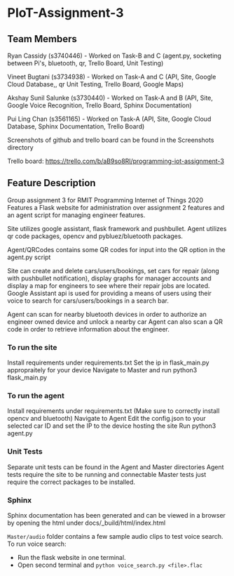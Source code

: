 # PIoT-Assignment-3

## Team Members

Ryan Cassidy (s3740446) - Worked on Task-B and C (agent.py, socketing between Pi's, bluetooth, qr, Trello Board, Unit Testing)

Vineet Bugtani (s3734938) - Worked on Task-A and C (API, Site, Google Cloud Database,, qr Unit Testing, Trello Board, Google Maps)

Akshay Sunil Salunke (s3730440) - Worked on Task-A and B (API, Site, Google Voice Recognition, Trello Board, Sphinx Documentation)

Pui Ling Chan (s3561165) - Worked on Task-A (API, Site, Google Cloud Database, Sphinx Documentation, Trello Board)

Screenshots of github and trello board can be found in the Screenshots directory

Trello board: https://trello.com/b/aB9so8Rl/programming-iot-assignment-3

## Feature Description

Group assignment 3 for RMIT Programming Internet of Things 2020
Features a Flask website for administration over assignment 2 features and an agent script for managing engineer features.

Site utilizes google assistant, flask framework and pushbullet.
Agent utilizes qr code packages, opencv and pybluez/bluetooth packages.

Agent/QRCodes contains some QR codes for input into the QR option in the agent.py script

Site can create and delete cars/users/bookings, set cars for repair (along with pushbullet notification), display graphs for manager accounts and display a map for engineers to see where their repair jobs are located.
Google Assistant api is used for providing a means of users using their voice to search for cars/users/bookings in a search bar.

Agent can scan for nearby bluetooth devices in order to authorize an engineer owned device and unlock a nearby car
Agent can also scan a QR code in order to retrieve information about the engineer.

### To run the site
Install requirements under requirements.txt
Set the ip in flask_main.py appropraitely for your device
Navigate to Master and run python3 flask_main.py

### To run the agent
Install requirements under requirements.txt (Make sure to correctly install opencv and bluetooth)
Navigate to Agent
Edit the config.json to your selected car ID and set the IP to the device hosting the site
Run python3 agent.py

### Unit Tests
Separate unit tests can be found in the Agent and Master directories
Agent tests require the site to be running and connectable
Master tests just require the correct packages to be installed.

### Sphinx
Sphinx documentation has been generated and can be viewed in a browser by opening the html under docs/_build/html/index.html

`Master/audio` folder contains a few sample audio clips to test voice search.
To run voice search:
- Run the flask website in one terminal.
- Open second terminal and `python voice_search.py <file>.flac`
